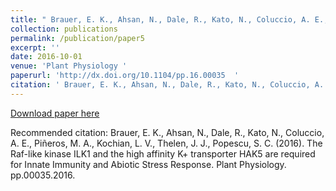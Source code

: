 ```yaml
---
title: " Brauer, E. K., Ahsan, N., Dale, R., Kato, N., Coluccio, A. E., Piñeros, M. A., Kochian, L. V., Thelen, J. J., Popescu, S. C. (2016). The Raf-like kinase ILK1 and the high affinity K+ transporter HAK5 are required for Innate Immunity and Abiotic Stress Response. Plant Physiology. pp.00035.2016. http://dx.doi.org/10.1104/pp.16.00035  "
collection: publications
permalink: /publication/paper5
excerpt: ''
date: 2016-10-01
venue: 'Plant Physiology '
paperurl: 'http://dx.doi.org/10.1104/pp.16.00035  '
citation: ' Brauer, E. K., Ahsan, N., Dale, R., Kato, N., Coluccio, A. E., Piñeros, M. A., Kochian, L. V., Thelen, J. J., Popescu, S. C. (2016). The Raf-like kinase ILK1 and the high affinity K+ transporter HAK5 are required for Innate Immunity and Abiotic Stress Response. Plant Physiology. pp.00035.2016. http://dx.doi.org/10.1104/pp.16.00035  '
---
```

[Download paper here]( http://dx.doi.org/10.1104/pp.16.00035  )

Recommended citation: Brauer, E. K., Ahsan, N., Dale, R., Kato, N., Coluccio, A. E., Piñeros, M. A., Kochian, L. V., Thelen, J. J., Popescu, S. C. (2016). The Raf-like kinase ILK1 and the high affinity K+ transporter HAK5 are required for Innate Immunity and Abiotic Stress Response. Plant Physiology. pp.00035.2016.

